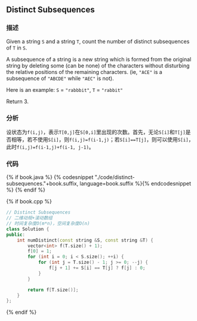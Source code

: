 ## Distinct Subsequences


### 描述

Given a string `S` and a string `T`, count the number of distinct subsequences of `T` in `S`.

A subsequence of a string is a new string which is formed from the original string by deleting some (can be none) of the characters without disturbing the relative positions of the remaining characters. (ie, `"ACE"` is a subsequence of `"ABCDE"` while `"AEC"` is not).

Here is an example:
`S` = `"rabbbit"`, `T` = `"rabbit"`

Return 3.


### 分析

设状态为`f(i,j)`，表示`T[0,j]`在`S[0,i]`里出现的次数。首先，无论`S[i]`和`T[j]`是否相等，若不使用`S[i]`，则`f(i,j)=f(i-1,j)`；若`S[i]==T[j]`，则可以使用`S[i]`，此时`f(i,j)=f(i-1,j)+f(i-1, j-1)`。


### 代码

{% if book.java %}
{% codesnippet "./code/distinct-subsequences."+book.suffix, language=book.suffix %}{% endcodesnippet %}
{% endif %}

{% if book.cpp %}
```cpp
// Distinct Subsequences
// 二维动规+滚动数组
// 时间复杂度O(m*n)，空间复杂度O(n)
class Solution {
public:
    int numDistinct(const string &S, const string &T) {
        vector<int> f(T.size() + 1);
        f[0] = 1;
        for (int i = 0; i < S.size(); ++i) {
            for (int j = T.size() - 1; j >= 0; --j) {
                f[j + 1] += S[i] == T[j] ? f[j] : 0;
            }
        }

        return f[T.size()];
    }
};
```
{% endif %}
